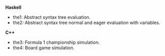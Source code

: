 **Haskell**
* the1: Abstract syntax tree evaluation.
* the2: Abstract syntax tree normal and eager evaluation with variables.

**C++**
* the3: Formula 1 championship simulation.
* the4: Board game simulation.